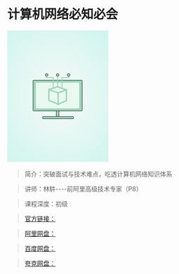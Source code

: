 # 计算机网络必知必会

![img](../../assets/285220a6a6be4085876aab14a0502c9d.png)

> 简介：突破面试与技术难点，吃透计算机网络知识体系

> 讲师：林䭽----前阿里高级技术专家（P8）

> 课程深度：初级

> [官方链接：]()

> [阿里网盘：]()

> [百度网盘：]()

> [夸克网盘：]()
